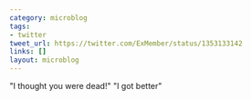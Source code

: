 ```yaml
---
category: microblog
tags:
- twitter
tweet_url: https://twitter.com/ExMember/status/1353133142
links: []
layout: microblog
---
```

"I thought you were dead!"
"I got better"
